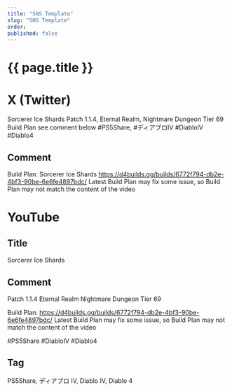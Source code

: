```yaml
---
title: "SNS Template"
slug: "SNS Template"
order: 
published: false
---
```


# {{ page.title }}

# X (Twitter)
Sorcerer Ice Shards
Patch 1.1.4, Eternal Realm, Nightmare Dungeon Tier 69
Build Plan see comment below
#PS5Share, #ディアブロIV #DiabloIV #Diablo4

## Comment
Build Plan: Sorcerer Ice Shards
https://d4builds.gg/builds/6772f794-db2e-4bf3-90be-6e6fe4897bdc/
Latest Build Plan may fix some issue, so Build Plan may not match the content of the video

# YouTube

## Title
Sorcerer Ice Shards

## Comment
Patch 1.1.4
Eternal Realm
Nightmare Dungeon Tier 69

Build Plan: https://d4builds.gg/builds/6772f794-db2e-4bf3-90be-6e6fe4897bdc/
Latest Build Plan may fix some issue, so Build Plan may not match the content of the video

#PS5Share #DiabloIV #Diablo4

## Tag
PS5Share, ディアブロ IV, Diablo IV, Diablo 4
